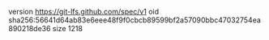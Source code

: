 version https://git-lfs.github.com/spec/v1
oid sha256:56641d64ab83e6eee48f9f0cbcb89599bf2a57090bbc47032754ea890218de36
size 1218

